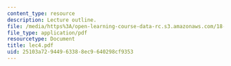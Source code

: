 ```yaml
---
content_type: resource
description: Lecture outline.
file: /media/https%3A/open-learning-course-data-rc.s3.amazonaws.com/18-443-statistics-for-applications-fall-2003/25103a72944963388ec9640298cf9353_lec4.pdf
file_type: application/pdf
resourcetype: Document
title: lec4.pdf
uid: 25103a72-9449-6338-8ec9-640298cf9353
---
```


